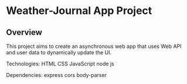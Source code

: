 # Weather-Journal App Project

## Overview
This project aims to create an asynchronous web app that uses Web API and user data to dynamically update the UI. 

Technologies:
HTML CSS JavaScript node js

Dependencies: express cors body-parser
